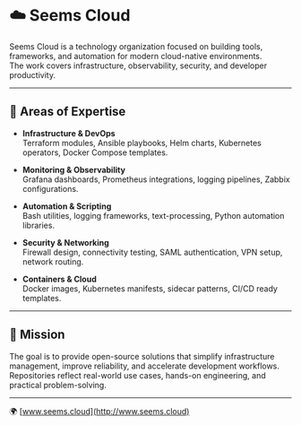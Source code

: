 # ☁️ Seems Cloud

Seems Cloud is a technology organization focused on building tools, frameworks, and automation for modern cloud-native environments.  
The work covers infrastructure, observability, security, and developer productivity.

---

## 🔧 Areas of Expertise

- **Infrastructure & DevOps**  
  Terraform modules, Ansible playbooks, Helm charts, Kubernetes operators, Docker Compose templates.  

- **Monitoring & Observability**  
  Grafana dashboards, Prometheus integrations, logging pipelines, Zabbix configurations.  

- **Automation & Scripting**  
  Bash utilities, logging frameworks, text-processing, Python automation libraries.  

- **Security & Networking**  
  Firewall design, connectivity testing, SAML authentication, VPN setup, network routing.  

- **Containers & Cloud**  
  Docker images, Kubernetes manifests, sidecar patterns, CI/CD ready templates.  

---

## 📌 Mission

The goal is to provide open-source solutions that simplify infrastructure management, improve reliability, and accelerate development workflows.  
Repositories reflect real-world use cases, hands-on engineering, and practical problem-solving.

---

🌍 [www.seems.cloud](http://www.seems.cloud)
